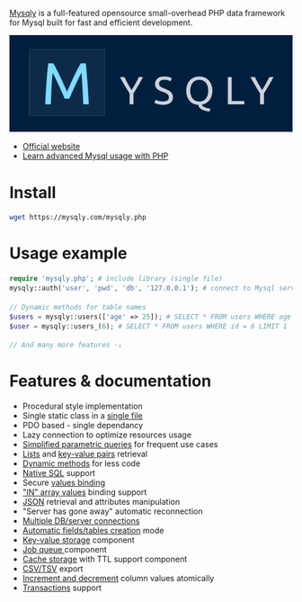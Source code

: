 [Mysqly](https://mysqly.com/) is a full-featured opensource small-overhead PHP data framework for Mysql built for fast and efficient development.

<p align="center">
  <a href="https://mysqly.com/"><img src="/mysqly.png"/></a>
</p>

- [Official website](https://mysqly.com/)
- [Learn advanced Mysql usage with PHP](https://mysqly.com/educate)

# Install
```bash
wget https://mysqly.com/mysqly.php
```

# Usage example
```php
require 'mysqly.php'; # include library (single file)
mysqly::auth('user', 'pwd', 'db', '127.0.0.1'); # connect to Mysql server

// Dynamic methods for table names
$users = mysqly::users(['age' => 25]); # SELECT * FROM users WHERE age = 25
$user = mysqly::users_(6); # SELECT * FROM users WHERE id = 6 LIMIT 1

// And many more features -↓
```

# Features & documentation

<ul class="contents">
  <li>Procedural style implementation</li>
  <li>Single static class in a <a href="https://mysqly.com/#install">single file</a></li>
  <li>PDO based - single dependancy</li>
  <li>Lazy connection to optimize resources usage</li>
  <li><a href="https://mysqly.com/#retrieve">Simplified parametric queries</a> for frequent use cases</li>
  <li><a href="https://mysqly.com/#lists">Lists</a> and <a href="https://mysqly.com/#key_values">key-value pairs</a> retrieval</li>
  <li><a href="https://mysqly.com/#dynamic">Dynamic methods</a> for less code</li>
  <li><a href="https://mysqly.com/#sql">Native SQL</a> support</li>
  <li>Secure <a href="https://mysqly.com/#binding">values binding</a></li>
  <li><a href="https://mysqly.com/#in_binding">"IN" array values</a> binding support</li>
  <li><a href="https://mysqly.com/#json">JSON</a> retrieval and attributes manipulation</li>
  <li>"Server has gone away" automatic reconnection</li>
  <li><a href="https://mysqly.com/#multiple_dbs">Multiple DB/server connections</a></li>
  <li><a href="https://mysqly.com/#auto_creation">Automatic fields/tables creation</a> mode</li>
  <li><a href="https://mysqly.com/#key_value_storage">Key-value storage</a> component</li>
  <li><a href="https://mysqly.com/#job_queue">Job queue </a> component</li>
  <li><a href="https://mysqly.com/#cache_storage">Cache storage</a> with TTL support component</li>
  <li><a href="https://mysqly.com/#export">CSV/TSV</a> export</li>
  <li><a href="https://mysqly.com/#increments">Increment and decrement</a> column values atomically</li>
  <li><a href="https://mysqly.com/#transactions">Transactions</a> support</li>
</ul>
